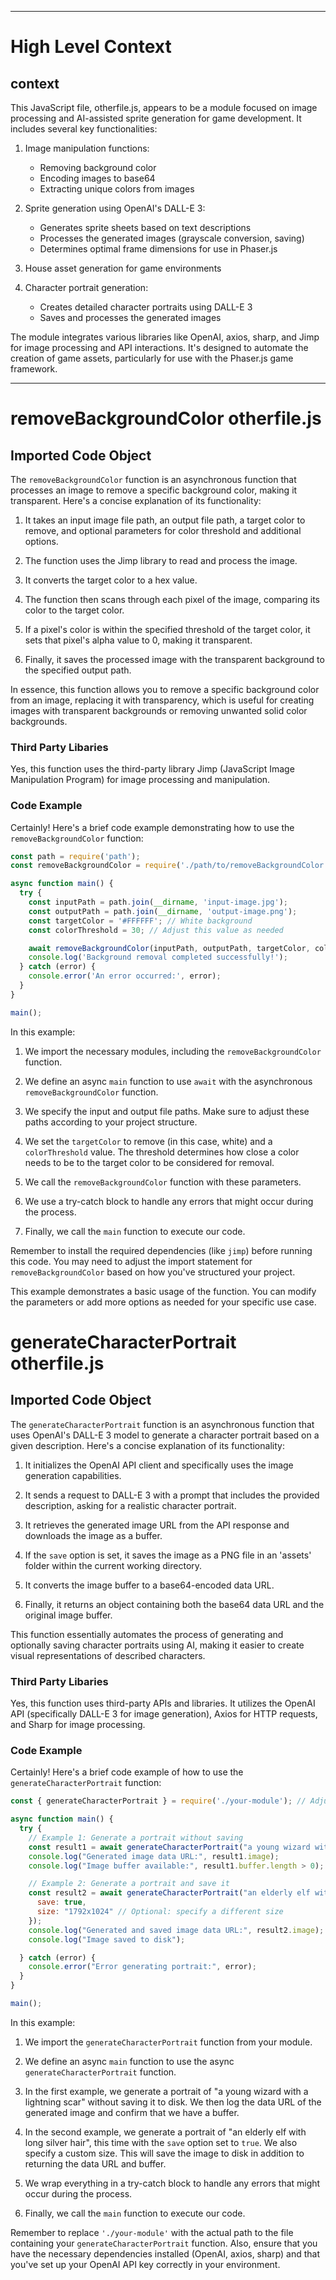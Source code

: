 

  ---
# High Level Context
## context
This JavaScript file, otherfile.js, appears to be a module focused on image processing and AI-assisted sprite generation for game development. It includes several key functionalities:

1. Image manipulation functions:
   - Removing background color
   - Encoding images to base64
   - Extracting unique colors from images

2. Sprite generation using OpenAI's DALL-E 3:
   - Generates sprite sheets based on text descriptions
   - Processes the generated images (grayscale conversion, saving)
   - Determines optimal frame dimensions for use in Phaser.js

3. House asset generation for game environments

4. Character portrait generation:
   - Creates detailed character portraits using DALL-E 3
   - Saves and processes the generated images

The module integrates various libraries like OpenAI, axios, sharp, and Jimp for image processing and API interactions. It's designed to automate the creation of game assets, particularly for use with the Phaser.js game framework.

---
# removeBackgroundColor otherfile.js
## Imported Code Object
The `removeBackgroundColor` function is an asynchronous function that processes an image to remove a specific background color, making it transparent. Here's a concise explanation of its functionality:

1. It takes an input image file path, an output file path, a target color to remove, and optional parameters for color threshold and additional options.

2. The function uses the Jimp library to read and process the image.

3. It converts the target color to a hex value.

4. The function then scans through each pixel of the image, comparing its color to the target color.

5. If a pixel's color is within the specified threshold of the target color, it sets that pixel's alpha value to 0, making it transparent.

6. Finally, it saves the processed image with the transparent background to the specified output path.

In essence, this function allows you to remove a specific background color from an image, replacing it with transparency, which is useful for creating images with transparent backgrounds or removing unwanted solid color backgrounds.

### Third Party Libaries

Yes, this function uses the third-party library Jimp (JavaScript Image Manipulation Program) for image processing and manipulation.

### Code Example

Certainly! Here's a brief code example demonstrating how to use the `removeBackgroundColor` function:

```javascript
const path = require('path');
const removeBackgroundColor = require('./path/to/removeBackgroundColor');

async function main() {
  try {
    const inputPath = path.join(__dirname, 'input-image.jpg');
    const outputPath = path.join(__dirname, 'output-image.png');
    const targetColor = '#FFFFFF'; // White background
    const colorThreshold = 30; // Adjust this value as needed

    await removeBackgroundColor(inputPath, outputPath, targetColor, colorThreshold);
    console.log('Background removal completed successfully!');
  } catch (error) {
    console.error('An error occurred:', error);
  }
}

main();
```

In this example:

1. We import the necessary modules, including the `removeBackgroundColor` function.

2. We define an async `main` function to use `await` with the asynchronous `removeBackgroundColor` function.

3. We specify the input and output file paths. Make sure to adjust these paths according to your project structure.

4. We set the `targetColor` to remove (in this case, white) and a `colorThreshold` value. The threshold determines how close a color needs to be to the target color to be considered for removal.

5. We call the `removeBackgroundColor` function with these parameters.

6. We use a try-catch block to handle any errors that might occur during the process.

7. Finally, we call the `main` function to execute our code.

Remember to install the required dependencies (like `jimp`) before running this code. You may need to adjust the import statement for `removeBackgroundColor` based on how you've structured your project.

This example demonstrates a basic usage of the function. You can modify the parameters or add more options as needed for your specific use case.

# generateCharacterPortrait otherfile.js
## Imported Code Object
The `generateCharacterPortrait` function is an asynchronous function that uses OpenAI's DALL-E 3 model to generate a character portrait based on a given description. Here's a concise explanation of its functionality:

1. It initializes the OpenAI API client and specifically uses the image generation capabilities.

2. It sends a request to DALL-E 3 with a prompt that includes the provided description, asking for a realistic character portrait.

3. It retrieves the generated image URL from the API response and downloads the image as a buffer.

4. If the `save` option is set, it saves the image as a PNG file in an 'assets' folder within the current working directory.

5. It converts the image buffer to a base64-encoded data URL.

6. Finally, it returns an object containing both the base64 data URL and the original image buffer.

This function essentially automates the process of generating and optionally saving character portraits using AI, making it easier to create visual representations of described characters.

### Third Party Libaries

Yes, this function uses third-party APIs and libraries. It utilizes the OpenAI API (specifically DALL-E 3 for image generation), Axios for HTTP requests, and Sharp for image processing.

### Code Example

Certainly! Here's a brief code example of how to use the `generateCharacterPortrait` function:

```javascript
const { generateCharacterPortrait } = require('./your-module'); // Adjust the path as needed

async function main() {
  try {
    // Example 1: Generate a portrait without saving
    const result1 = await generateCharacterPortrait("a young wizard with a lightning scar");
    console.log("Generated image data URL:", result1.image);
    console.log("Image buffer available:", result1.buffer.length > 0);

    // Example 2: Generate a portrait and save it
    const result2 = await generateCharacterPortrait("an elderly elf with long silver hair", {
      save: true,
      size: "1792x1024" // Optional: specify a different size
    });
    console.log("Generated and saved image data URL:", result2.image);
    console.log("Image saved to disk");

  } catch (error) {
    console.error("Error generating portrait:", error);
  }
}

main();
```

In this example:

1. We import the `generateCharacterPortrait` function from your module.

2. We define an async `main` function to use the async `generateCharacterPortrait` function.

3. In the first example, we generate a portrait of "a young wizard with a lightning scar" without saving it to disk. We then log the data URL of the generated image and confirm that we have a buffer.

4. In the second example, we generate a portrait of "an elderly elf with long silver hair", this time with the `save` option set to `true`. We also specify a custom size. This will save the image to disk in addition to returning the data URL and buffer.

5. We wrap everything in a try-catch block to handle any errors that might occur during the process.

6. Finally, we call the `main` function to execute our code.

Remember to replace `'./your-module'` with the actual path to the file containing your `generateCharacterPortrait` function. Also, ensure that you have the necessary dependencies installed (OpenAI, axios, sharp) and that you've set up your OpenAI API key correctly in your environment.

  